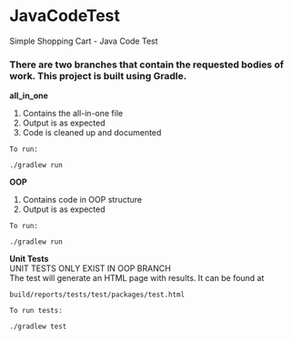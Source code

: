 # JavaCodeTest
Simple Shopping Cart - Java Code Test

### There are two branches that contain the requested bodies of work. This project is built using Gradle.
<b>all_in_one</b>
<br>
1. Contains the all-in-one file<br>
2. Output is as expected<br>
3. Code is cleaned up and documented<br>

```
To run:

./gradlew run
```

<b>OOP</b>
<br>
1. Contains code in OOP structure<br>
2. Output is as expected<br>
```
To run:

./gradlew run
```

<b>Unit Tests</b>
<br>
UNIT TESTS ONLY EXIST IN OOP BRANCH<BR>
The test will generate an HTML page with results.  It can be found at<br>
```
build/reports/tests/test/packages/test.html
```

```
To run tests:

./gradlew test
```

